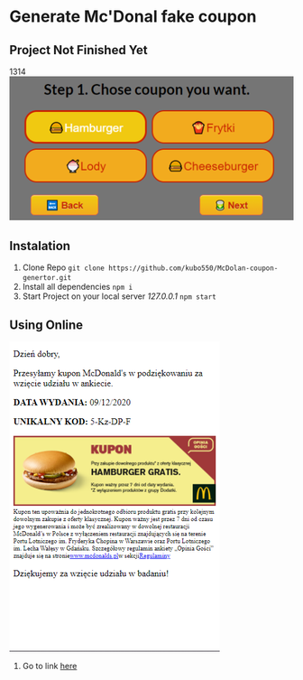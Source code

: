 # Generate Mc'Donal fake coupon

## Project Not Finished Yet
1314
![preview-image](https://raw.githubusercontent.com/kubo550/McDolan-coupon-genertor/master/mcd-preview2.png)

## Instalation
1. Clone Repo `git clone https://github.com/kubo550/McDolan-coupon-genertor.git`
1. Install all dependencies `npm i `
1. Start Project on your local server *127.0.0.1* `npm start `

## Using Online

![preview-image](https://raw.githubusercontent.com/kubo550/McDolan-coupon-genertor/master/mcd-preview.png)

1. Go to link [here](https://www.messenger.com/t/100005543894347)
